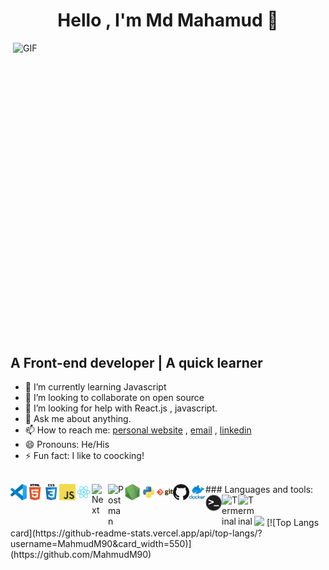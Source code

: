 <h1 align="center">Hello , I'm Md Mahamud 👋</h1>

<img align="right" alt="GIF" src="/gif/59446-black-guy-animation.gif" width="500" height="500" />

##  A Front-end developer | A quick learner 

- 🌱 I’m currently learning Javascript
- 👯 I’m looking to collaborate on open source
- 🤔 I’m looking for help with React.js , javascript.
- 💬 Ask me about anything.
- 📫 How to reach me: [personal website](https://sites.google.com/view/mahamudm90?fbclid=IwAR2vRmFO7OFY2HWHWYLdsnE82JJW_ZUIH4nHjX47lNCYJclogSSdqAjbIEU) , [email](mahamud01795@gmail.com) , [linkedin](https://www.linkedin.com/in/mahamudm90/?fbclid=IwAR2g0Q7pQ_9hVc0I3iA0teRgvDRSsleGSU6s2RhDYzzL6tDnwpu9X-Fnofs)
- 😄 Pronouns: He/His
- ⚡ Fun fact: I like to coocking!
<br />
###  Languages and tools: 
<img align="left" alt="Visual Studio Code" width="26px" src="https://raw.githubusercontent.com/github/explore/80688e429a7d4ef2fca1e82350fe8e3517d3494d/topics/visual-studio-code/visual-studio-code.png" />
<img align="left" alt="HTML5" width="26px" src="https://raw.githubusercontent.com/github/explore/80688e429a7d4ef2fca1e82350fe8e3517d3494d/topics/html/html.png" />
<img align="left" alt="CSS3" width="26px" src="https://raw.githubusercontent.com/github/explore/80688e429a7d4ef2fca1e82350fe8e3517d3494d/topics/css/css.png" />
<img align="left" alt="JavaScript" width="26px" src="https://raw.githubusercontent.com/github/explore/80688e429a7d4ef2fca1e82350fe8e3517d3494d/topics/javascript/javascript.png" />
<img align="left" alt="React" width="26px" src="https://raw.githubusercontent.com/github/explore/80688e429a7d4ef2fca1e82350fe8e3517d3494d/topics/react/react.png" />
<img align="left" alt="Next" width="26px" src="/gif/800px-Nextjs-logo.svg.png" />
<img align="left" alt="Postman" width="26px" src="/gif/postman-logo-F43375A2EB-seeklogo.com.png" />
<img align="left" alt="Node.js" width="26px" src="https://raw.githubusercontent.com/github/explore/80688e429a7d4ef2fca1e82350fe8e3517d3494d/topics/nodejs/nodejs.png" />
<img align="left" alt="python" width="26px" src="https://raw.githubusercontent.com/github/explore/80688e429a7d4ef2fca1e82350fe8e3517d3494d/topics/python/python.png" />
<img align="left" alt="Git" width="26px" src="https://raw.githubusercontent.com/github/explore/80688e429a7d4ef2fca1e82350fe8e3517d3494d/topics/git/git.png" />
<img align="left" alt="GitHub" width="26px" src="https://raw.githubusercontent.com/github/explore/78df643247d429f6cc873026c0622819ad797942/topics/github/github.png" />
<img align="left" alt="Docker" width="26px" src="https://raw.githubusercontent.com/github/explore/80688e429a7d4ef2fca1e82350fe8e3517d3494d/topics/docker/docker.png" />
<img align="left" alt="Terminal" width="26px" src="https://raw.githubusercontent.com/github/explore/80688e429a7d4ef2fca1e82350fe8e3517d3494d/topics/terminal/terminal.png" />
<img align="left" alt="Terminal" width="26px" src="/gif/firebase-1-logo-pngrepo-com.png" />
<img align="left" alt="Terminal" width="26px" src="/gif/mongodb.png" />
</br>
</br>
</br>
<!--stats-->
<img src="https://github-readme-stats.vercel.app/api?username=MahmudM90&&show_icons=true&title_color=ffffff&icon_color=bb2acf&text_color=daf7dc&bg_color=151515">
[![Top Langs card](https://github-readme-stats.vercel.app/api/top-langs/?username=MahmudM90&card_width=550)](https://github.com/MahmudM90)

